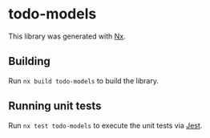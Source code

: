 # todo-models

This library was generated with [Nx](https://nx.dev).

## Building

Run `nx build todo-models` to build the library.

## Running unit tests

Run `nx test todo-models` to execute the unit tests via [Jest](https://jestjs.io).
